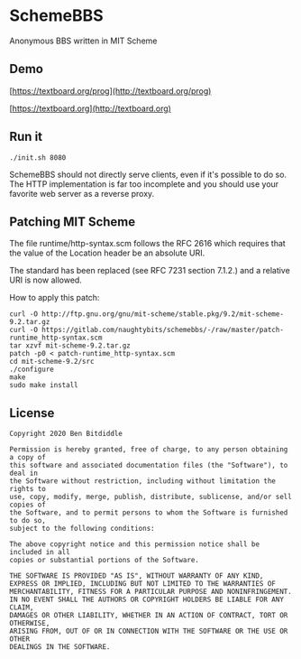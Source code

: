 # SchemeBBS

Anonymous BBS written in MIT Scheme

## Demo

[https://textboard.org/prog](http://textboard.org/prog)

[https://textboard.org](http://textboard.org)


## Run it

```
./init.sh 8080
```

SchemeBBS should not directly serve clients, even if it's possible to do so. The HTTP implementation is far too incomplete and you should use your favorite web server as a reverse proxy.

## Patching MIT Scheme

The file runtime/http-syntax.scm follows the RFC 2616 which requires
that the value of the Location header be an absolute URI.

The standard has been replaced (see RFC 7231 section 7.1.2.) and a
relative URI is now allowed.

How to apply this patch:

```
curl -O http://ftp.gnu.org/gnu/mit-scheme/stable.pkg/9.2/mit-scheme-9.2.tar.gz
curl -O https://gitlab.com/naughtybits/schemebbs/-/raw/master/patch-runtime_http-syntax.scm
tar xzvf mit-scheme-9.2.tar.gz
patch -p0 < patch-runtime_http-syntax.scm
cd mit-scheme-9.2/src
./configure
make
sudo make install
```

## License
```
Copyright 2020 Ben Bitdiddle

Permission is hereby granted, free of charge, to any person obtaining a copy of 
this software and associated documentation files (the "Software"), to deal in
the Software without restriction, including without limitation the rights to
use, copy, modify, merge, publish, distribute, sublicense, and/or sell copies of
the Software, and to permit persons to whom the Software is furnished to do so,
subject to the following conditions:

The above copyright notice and this permission notice shall be included in all
copies or substantial portions of the Software.

THE SOFTWARE IS PROVIDED "AS IS", WITHOUT WARRANTY OF ANY KIND,
EXPRESS OR IMPLIED, INCLUDING BUT NOT LIMITED TO THE WARRANTIES OF
MERCHANTABILITY, FITNESS FOR A PARTICULAR PURPOSE AND NONINFRINGEMENT.
IN NO EVENT SHALL THE AUTHORS OR COPYRIGHT HOLDERS BE LIABLE FOR ANY CLAIM,
DAMAGES OR OTHER LIABILITY, WHETHER IN AN ACTION OF CONTRACT, TORT OR OTHERWISE,
ARISING FROM, OUT OF OR IN CONNECTION WITH THE SOFTWARE OR THE USE OR OTHER
DEALINGS IN THE SOFTWARE.
```
